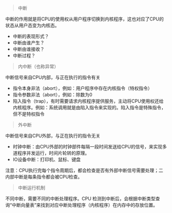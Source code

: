 

> 中断

中断的作用就是将CPU的使用权从用户程序切换到内核程序，这也对应了CPU的状态从用户态变为内核态。

* 中断的表现形式？
* 中断由谁产生？
* 中断由谁接收？
* 中断过程？



> 内中断（也称异常）

中断信号来自CPU内部，与正在执行的指令有关

* 指令本身非法（abort），例如：用户程序中存在内核指令（特权指令）
* 指令参数非法（abort），例如：除数为0
* 陷入指令（trap），有时需要请求内核程序提供服务，主动将CPU使用权还给内核程序。例如：系统调用就是由陷入指令来实现的。陷入指令是特殊指令，但不是特权指令

> 外中断

中断信号来自CPU外部，与正在执行的指令无关

* 时钟中断：由CPU外部的时钟部件每隔一段时间发送给CPU的信号，来实现多道程序并发运行，时间片轮转的原理。
* IO设备中断：打印机、鼠标、键盘



注意：CPU执行完每个指令周期后，都会检查是否有外部中断信号需要处理；二内部中断是每条指令都会被CPU检查。





> 中断运行机制

不同中断，需要不同的中断处理程序。CPU 检测到中断后，会根据中断类型查询“中断向量表”来找到对应中断处理程序（内核程序）在内存中的存放位置。